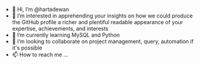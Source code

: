 - 👋 Hi, I’m @hartadewan
- 👀 I’m interested in apprehending your insights on how we could produce the GitHub profile a richer and plentiful readable appearance of your expertise, achievements, and interests
- 🌱 I’m currently learning MySQL and Python
- 💞️ I’m looking to collaborate on project management, query, automation if it's possible 
- 📫 How to reach me ...

<!---
hartadewan/hartadewan is a ✨ special ✨ repository because its `README.md` (this file) appears on your GitHub profile.
You can click the Preview link to take a look at your changes.
--->
